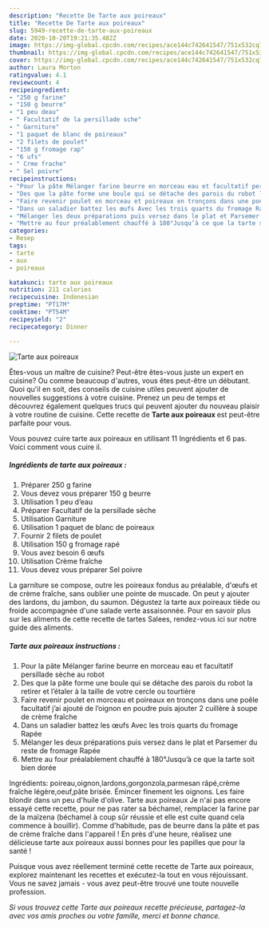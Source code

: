 ```yaml
---
description: "Recette De Tarte aux poireaux"
title: "Recette De Tarte aux poireaux"
slug: 5949-recette-de-tarte-aux-poireaux
date: 2020-10-20T19:21:35.482Z
image: https://img-global.cpcdn.com/recipes/ace144c742641547/751x532cq70/tarte-aux-poireaux-photo-principale-de-la-recette.jpg
thumbnail: https://img-global.cpcdn.com/recipes/ace144c742641547/751x532cq70/tarte-aux-poireaux-photo-principale-de-la-recette.jpg
cover: https://img-global.cpcdn.com/recipes/ace144c742641547/751x532cq70/tarte-aux-poireaux-photo-principale-de-la-recette.jpg
author: Laura Morton
ratingvalue: 4.1
reviewcount: 4
recipeingredient:
- "250 g farine"
- "150 g beurre"
- "1 peu deau"
- " Facultatif de la persillade sche"
- " Garniture"
- "1 paquet de blanc de poireaux"
- "2 filets de poulet"
- "150 g fromage rap"
- "6 ufs"
- " Crme frache"
- " Sel poivre"
recipeinstructions:
- "Pour la pâte Mélanger farine beurre en morceau eau et facultatif persillade sèche au robot"
- "Des que la pâte forme une boule qui se détache des parois du robot la retirer et l’étaler à la taille de votre cercle ou tourtière"
- "Faire revenir poulet en morceau et poireaux en tronçons dans une poêle facultatif j’ai ajouté de l’oignon en poudre puis ajouter 2 cuillère à soupe de crème fraîche"
- "Dans un saladier battez les œufs Avec les trois quarts du fromage Rapée"
- "Mélanger les deux préparations puis versez dans le plat et Parsemer du reste de fromage Rapée"
- "Mettre au four préalablement chauffé à 180°Jusqu’à ce que la tarte soit bien dorée"
categories:
- Resep
tags:
- tarte
- aux
- poireaux

katakunci: tarte aux poireaux 
nutrition: 211 calories
recipecuisine: Indonesian
preptime: "PT17M"
cooktime: "PT54M"
recipeyield: "2"
recipecategory: Dinner

---
```



![Tarte aux poireaux](https://img-global.cpcdn.com/recipes/ace144c742641547/751x532cq70/tarte-aux-poireaux-photo-principale-de-la-recette.jpg)

Êtes-vous un maître de cuisine? Peut-être êtes-vous juste un expert en cuisine? Ou comme beaucoup d'autres, vous êtes peut-être un débutant. Quoi qu'il en soit, des conseils de cuisine utiles peuvent ajouter de nouvelles suggestions à votre cuisine. Prenez un peu de temps et découvrez également quelques trucs qui peuvent ajouter du nouveau plaisir à votre routine de cuisine. Cette recette de <strong> Tarte aux poireaux </strong> est peut-être parfaite pour vous.

<!--inarticleads1-->

Vous pouvez cuire tarte aux poireaux en utilisant 11 Ingrédients et 6 pas. Voici comment vous cuire il.

##### Ingrédients de tarte aux poireaux :

1. Préparer 250 g farine
1. Vous devez vous préparer 150 g beurre
1. Utilisation 1 peu d’eau
1. Préparer  Facultatif de la persillade sèche
1. Utilisation  Garniture
1. Utilisation 1 paquet de blanc de poireaux
1. Fournir 2 filets de poulet
1. Utilisation 150 g fromage rapé
1. Vous avez besoin 6 œufs
1. Utilisation  Crème fraîche
1. Vous devez vous préparer  Sel poivre


La garniture se compose, outre les poireaux fondus au préalable, d&#39;œufs et de crème fraîche, sans oublier une pointe de muscade. On peut y ajouter des lardons, du jambon, du saumon. Dégustez la tarte aux poireaux tiède ou froide accompagnée d&#39;une salade verte assaisonnée. Pour en savoir plus sur les aliments de cette recette de tartes Salees, rendez-vous ici sur notre guide des aliments. 

<!--inarticleads2-->

##### Tarte aux poireaux instructions :

1. Pour la pâte Mélanger farine beurre en morceau eau et facultatif persillade sèche au robot
1. Des que la pâte forme une boule qui se détache des parois du robot la retirer et l’étaler à la taille de votre cercle ou tourtière
1. Faire revenir poulet en morceau et poireaux en tronçons dans une poêle facultatif j’ai ajouté de l’oignon en poudre puis ajouter 2 cuillère à soupe de crème fraîche
1. Dans un saladier battez les œufs Avec les trois quarts du fromage Rapée
1. Mélanger les deux préparations puis versez dans le plat et Parsemer du reste de fromage Rapée
1. Mettre au four préalablement chauffé à 180°Jusqu’à ce que la tarte soit bien dorée


Ingrédients: poireau,oignon,lardons,gorgonzola,parmesan râpé,crème fraîche légère,oeuf,pâte brisée. Émincer finement les oignons. Les faire blondir dans un peu d&#39;huile d&#39;olive. Tarte aux poireaux Je n&#39;ai pas encore essayé cette recette, pour ne pas rater sa béchamel, remplacer la farine par de la maïzena (béchamel à coup sûr réussie et elle est cuite quand cela commence à bouillir). Comme d&#39;habitude, pas de beurre dans la pâte et pas de crème fraîche dans l&#39;appareil ! En près d&#39;une heure, réalisez une délicieuse tarte aux poireaux aussi bonnes pour les papilles que pour la santé ! 

<!--inarticleads1-->

<p>
Puisque vous avez réellement terminé cette recette de Tarte aux poireaux, explorez maintenant les recettes et exécutez-la tout en vous réjouissant. Vous ne savez jamais - vous avez peut-être trouvé une toute nouvelle profession.
</p>

<p>
<i>Si vous trouvez cette Tarte aux poireaux recette précieuse, partagez-la avec vos amis proches ou votre famille, merci et bonne chance.</i>
</p>
